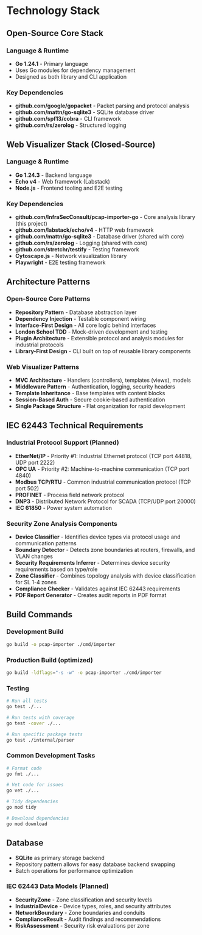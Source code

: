 # Technology Stack

## Open-Source Core Stack

### Language & Runtime
- **Go 1.24.1** - Primary language
- Uses Go modules for dependency management
- Designed as both library and CLI application

### Key Dependencies
- **github.com/google/gopacket** - Packet parsing and protocol analysis
- **github.com/mattn/go-sqlite3** - SQLite database driver
- **github.com/spf13/cobra** - CLI framework
- **github.com/rs/zerolog** - Structured logging

## Web Visualizer Stack (Closed-Source)

### Language & Runtime
- **Go 1.24.3** - Backend language
- **Echo v4** - Web framework (Labstack)
- **Node.js** - Frontend tooling and E2E testing

### Key Dependencies
- **github.com/InfraSecConsult/pcap-importer-go** - Core analysis library (this project)
- **github.com/labstack/echo/v4** - HTTP web framework
- **github.com/mattn/go-sqlite3** - Database driver (shared with core)
- **github.com/rs/zerolog** - Logging (shared with core)
- **github.com/stretchr/testify** - Testing framework
- **Cytoscape.js** - Network visualization library
- **Playwright** - E2E testing framework

## Architecture Patterns

### Open-Source Core Patterns
- **Repository Pattern** - Database abstraction layer
- **Dependency Injection** - Testable component wiring
- **Interface-First Design** - All core logic behind interfaces
- **London School TDD** - Mock-driven development and testing
- **Plugin Architecture** - Extensible protocol and analysis modules for industrial protocols
- **Library-First Design** - CLI built on top of reusable library components

### Web Visualizer Patterns
- **MVC Architecture** - Handlers (controllers), templates (views), models
- **Middleware Pattern** - Authentication, logging, security headers
- **Template Inheritance** - Base templates with content blocks
- **Session-Based Auth** - Secure cookie-based authentication
- **Single Package Structure** - Flat organization for rapid development

## IEC 62443 Technical Requirements

### Industrial Protocol Support (Planned)
- **EtherNet/IP** - Priority #1: Industrial Ethernet protocol (TCP port 44818, UDP port 2222)
- **OPC UA** - Priority #2: Machine-to-machine communication (TCP port 4840)
- **Modbus TCP/RTU** - Common industrial communication protocol (TCP port 502)
- **PROFINET** - Process field network protocol
- **DNP3** - Distributed Network Protocol for SCADA (TCP/UDP port 20000)
- **IEC 61850** - Power system automation

### Security Zone Analysis Components
- **Device Classifier** - Identifies device types via protocol usage and communication patterns
- **Boundary Detector** - Detects zone boundaries at routers, firewalls, and VLAN changes
- **Security Requirements Inferrer** - Determines device security requirements based on type/role
- **Zone Classifier** - Combines topology analysis with device classification for SL 1-4 zones
- **Compliance Checker** - Validates against IEC 62443 requirements
- **PDF Report Generator** - Creates audit reports in PDF format

## Build Commands

### Development Build
```bash
go build -o pcap-importer ./cmd/importer
```

### Production Build (optimized)
```bash
go build -ldflags="-s -w" -o pcap-importer ./cmd/importer
```

### Testing
```bash
# Run all tests
go test ./...

# Run tests with coverage
go test -cover ./...

# Run specific package tests
go test ./internal/parser
```

### Common Development Tasks
```bash
# Format code
go fmt ./...

# Vet code for issues
go vet ./...

# Tidy dependencies
go mod tidy

# Download dependencies
go mod download
```

## Database
- **SQLite** as primary storage backend
- Repository pattern allows for easy database backend swapping
- Batch operations for performance optimization

### IEC 62443 Data Models (Planned)
- **SecurityZone** - Zone classification and security levels
- **IndustrialDevice** - Device types, roles, and security attributes
- **NetworkBoundary** - Zone boundaries and conduits
- **ComplianceResult** - Audit findings and recommendations
- **RiskAssessment** - Security risk evaluations per zone
